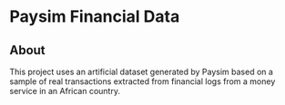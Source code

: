 # Paysim Financial Data

## About
This project uses an artificial dataset generated by Paysim based on a sample of real transactions extracted from financial logs from a money service in an African country.
